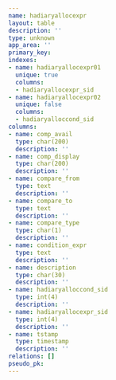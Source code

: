 ```yaml
---
name: hadiaryallocexpr
layout: table
description: ''
type: unknown
app_area: ''
primary_key: 
indexes:
- name: hadiaryallocexpr01
  unique: true
  columns:
  - hadiaryallocexpr_sid
- name: hadiaryallocexpr02
  unique: false
  columns:
  - hadiaryalloccond_sid
columns:
- name: comp_avail
  type: char(200)
  description: ''
- name: comp_display
  type: char(200)
  description: ''
- name: compare_from
  type: text
  description: ''
- name: compare_to
  type: text
  description: ''
- name: compare_type
  type: char(1)
  description: ''
- name: condition_expr
  type: text
  description: ''
- name: description
  type: char(30)
  description: ''
- name: hadiaryalloccond_sid
  type: int(4)
  description: ''
- name: hadiaryallocexpr_sid
  type: int(4)
  description: ''
- name: tstamp
  type: timestamp
  description: ''
relations: []
pseudo_pk: 
---
```


